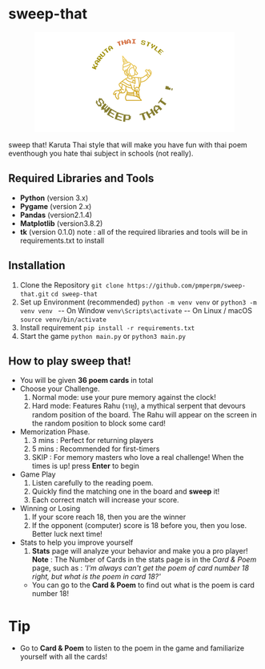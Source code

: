 # sweep-that
<p align="center">
  <img src="asset/LOGO.png" alt="LOGO">
</p>
sweep that! Karuta Thai style that will make you have fun with thai poem eventhough you hate thai subject in schools (not really).

## Required Libraries and Tools
- **Python** (version 3.x)
- **Pygame** (version 2.x)
- **Pandas** (version2.1.4)
- **Matplotlib** (version3.8.2)
- **tk** (version 0.1.0)
note : all of the required libraries and tools will be in requirements.txt to install

## Installation
1. Clone the Repository
```git clone https://github.com/pmperpm/sweep-that.git```
```cd sweep-that```
2. Set up Environment (recommended)
```python -m venv venv```
or 
```python3 -m venv venv ```
-- On Window
```venv\Scripts\activate```
-- On Linux / macOS
```source venv/bin/activate```
3. Install requirement
```pip install -r requirements.txt```
4. Start the game
```python main.py```
or 
```python3 main.py```

## How to play sweep that!
- You will be given **36 poem cards** in total
- Choose your Challenge.
  1. Normal mode: use your pure memory against the clock!
  2. Hard mode: Features Rahu (ราหู), a mythical serpent that devours random position of the board. The Rahu will appear on the screen in the random position to block some card!
- Memorization Phase.
  1. 3 mins : Perfect for returning players
  2. 5 mins : Recommended for first-timers
  3. SKIP : For memory masters who love a real challenge!
When the times is up! press **Enter** to begin
- Game Play
  1. Listen carefully to the reading poem.
  2. Quickly find the matching one in the board and **sweep** it!
  3. Each correct match will increase your score.
- Winning or Losing
  1. If your score reach 18, then you are the winner
  2. If the opponent (computer) score is 18 before you, then you lose. Better luck next time!
- Stats to help you improve yourself
  1. **Stats** page will analyze your behavior and make you a pro player!
  **Note** : The Number of Cards in the stats page is in the *Card & Poem* page, such as :
  *'I'm always can't get the poem of card number 18 right, but what is the poem in card 18?'*
  - You can go to the **Card & Poem** to find out what is the poem is card number 18!

# Tip
  - Go to **Card & Poem** to listen to the poem in the game and familiarize yourself with all the cards!
